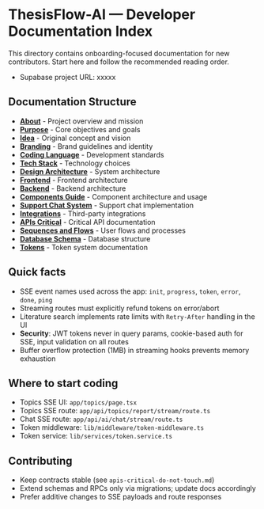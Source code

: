 # ThesisFlow-AI — Developer Documentation Index

This directory contains onboarding-focused documentation for new contributors. Start here and follow the recommended reading order.

- Supabase project URL: xxxxx

## Documentation Structure

- **[About](./about.md)** - Project overview and mission
- **[Purpose](./purpose.md)** - Core objectives and goals
- **[Idea](./idea.md)** - Original concept and vision
- **[Branding](./branding.md)** - Brand guidelines and identity
- **[Coding Language](./coding-language.md)** - Development standards
- **[Tech Stack](./tech-stack.md)** - Technology choices
- **[Design Architecture](./design-architecture.md)** - System architecture
- **[Frontend](./frontend.md)** - Frontend architecture
- **[Backend](./backend.md)** - Backend architecture
- **[Components Guide](./components-guide.md)** - Component architecture and usage
- **[Support Chat System](./support-chat-system.md)** - Support chat implementation
- **[Integrations](./integrations.md)** - Third-party integrations
- **[APIs Critical](./apis-critical-do-not-touch.md)** - Critical API documentation
- **[Sequences and Flows](./sequences-and-flows.md)** - User flows and processes
- **[Database Schema](./database-schema.md)** - Database structure
- **[Tokens](./tokens.md)** - Token system documentation

## Quick facts
- SSE event names used across the app: `init`, `progress`, `token`, `error`, `done`, `ping`
- Streaming routes must explicitly refund tokens on error/abort
- Literature search implements rate limits with `Retry-After` handling in the UI
- **Security**: JWT tokens never in query params, cookie-based auth for SSE, input validation on all routes
- Buffer overflow protection (1MB) in streaming hooks prevents memory exhaustion

## Where to start coding
- Topics SSE UI: `app/topics/page.tsx`
- Topics SSE route: `app/api/topics/report/stream/route.ts`
- Chat SSE route: `app/api/ai/chat/stream/route.ts`
- Token middleware: `lib/middleware/token-middleware.ts`
- Token service: `lib/services/token.service.ts`

## Contributing
- Keep contracts stable (see `apis-critical-do-not-touch.md`)
- Extend schemas and RPCs only via migrations; update docs accordingly
- Prefer additive changes to SSE payloads and route responses
